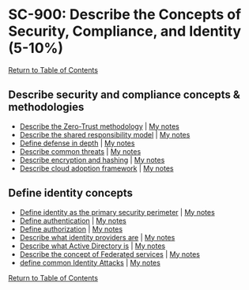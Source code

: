 # SC-900: Describe the Concepts of Security, Compliance, and Identity (5-10%)

[Return to Table of Contents](../README.md)

## Describe security and compliance concepts & methodologies
* [Describe the Zero-Trust methodology](https://docs.microsoft.com/en-us/learn/modules/describe-security-concepts-methodologies/2-describe-zero-trust-methodology) | [My notes](11-Describe%20the%20Zero-Trust%20methodology.md)
* [Describe the shared responsibility model]() | [My notes]()
* [Define defense in depth]() | [My notes]()
* [Describe common threats]() | [My notes]()
* [Describe encryption and hashing]() | [My notes]()
* [Describe cloud adoption framework]() | [My notes]()

## Define identity concepts
* [Define identity as the primary security perimeter]() | [My notes]()
* [Define authentication]() | [My notes]()
* [Define authorization]() | [My notes]()
* [Describe what identity providers are]() | [My notes]()
* [Describe what Active Directory is]() | [My notes]()
* [Describe the concept of Federated services]() | [My notes]()
* [define common Identity Attacks]() | [My notes]()

[Return to Table of Contents](../README.md)